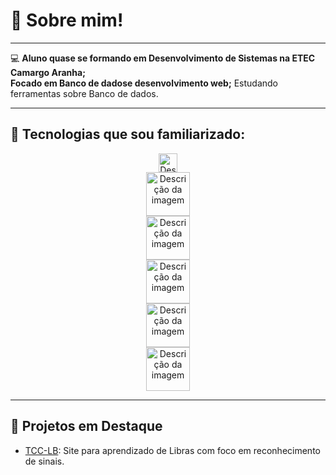 # 👋 Sobre mim!

 ---
 
💻 **Aluno quase se formando em Desenvolvimento de Sistemas na ETEC Camargo Aranha;**  
     **Focado em Banco de dadose desenvolvimento web;**
      Estudando ferramentas sobre Banco de dados.

---

## 🚀 **Tecnologias que sou familiarizado:**
<div align="center">
<img src="https://camo.githubusercontent.com/ebe0d1c7160f3845c251ae204ba90b58c106a0a0e31abc61405c7359e00ca38/68747470733a2f2f63646e2e6a7364656c6976722e6e65742f67682f64657669636f6e732f64657669636f6e406c61746573742f69636f6e732f68746d6c352f68746d6c352d6f726967696e616c2e737667" alt="Descrição da imagem" width="30">
</div>

<div align="center">
<img src="https://camo.githubusercontent.com/693dc250d1c982bee56e759187ec3612558051fc57b8ea31146d6138871357aa/68747470733a2f2f63646e2e6a7364656c6976722e6e65742f67682f64657669636f6e732f64657669636f6e406c61746573742f69636f6e732f637373332f637373332d6f726967696e616c2e737667" alt="Descrição da imagem" width="70">
 </div>
 
 <div align="center"> <img src="https://camo.githubusercontent.com/7654611cc0c150086ff9327653d5d31ba93e71411ca0d4b98b1e1918631d2b05/68747470733a2f2f63646e2e6a7364656c6976722e6e65742
f67682f64657669636f6e732f64657669636f6e406c61746573742f69636f6e732f707974686f6e2f707974686f6e2d6f726967696e616c2e737667" alt="Descrição da imagem" width="70">
</div>

 <div align="center"> <img src="https://camo.githubusercontent.com/d83ba5a09a2e2a5c6cd9fa142c2aff2dd5ce8ca762c1807d31f0192239a6fe14/68747470733a2f2f63646e2e6a7364656c6976722e6e65742f67682f
64657669636f6e732f64657669636f6e406c61746573742f69636f6e732f6d7973716c2f6d7973716c2d6f726967696e616c2d776f72646d61726b2e737667" alt="Descrição da imagem" width="70">
</div>

<div align="center"> <img src="https://camo.githubusercontent.com/14d070790d115672b6c17bfe462c7c181cf7fa5f6cbb44998eba3f4358557337/68747470733a2f2f63646e2e6a7364656c6976722e6
e65742f67682f64657669636f6e732f64657669636f6e406c61746573742f69636f6e732f7673636f64652f7673636f64652d6f726967696e616c2e737667" alt="Descrição da imagem" width="70">
</div>

<div align="center"> <img src="https://camo.githubusercontent.com/ab2567f9a4da3204d0c9570a63998bcfa68f7a289b978bf5b34b7ff3754
bba4c/68747470733a2f2f63646e2e6a7364656c6976722e6e65742f67682f
64657669636f6e732f64657669636f6e406c61746573742f69636f6e732f70686f746f73686f702f70686f746f73686f702d6f726967696e616c2e737667" alt="Descrição da imagem" width="70">
</div>


---

## 🌟 Projetos em Destaque
- [TCC-LB](https://github.com/Pedr0AZ/TCC-LB): Site para aprendizado de Libras com foco em reconhecimento de sinais.


